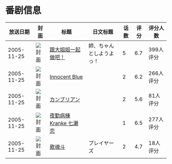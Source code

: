 # 番剧信息

|放送日期|封面|标题|日文标题|话数|评分|评分人数|
|---|---|---|---|---|---|---|
|2005-11-25|![封面](https://bangumi.tv/img/no_icon_subject.png)|[跟大姐姐一起做吧！](https://bangumi.tv/subject/53581)|姉、ちゃんとしようよっ！|5|6.7|399人评分|
|2005-11-25|![封面](https://bangumi.tv/img/no_icon_subject.png)|[Innocent Blue](https://bangumi.tv/subject/58163)||2|6.2|266人评分|
|2005-11-25|![封面](https://bangumi.tv/img/no_icon_subject.png)|[カンブリアン](https://bangumi.tv/subject/70256)||2|5.6|81人评分|
|2005-11-25|![封面](https://bangumi.tv/img/no_icon_subject.png)|[夜勤病棟 Kranke 七瀬恋](https://bangumi.tv/subject/74397)||1|6.5|277人评分|
|2005-11-25|![封面](https://lain.bgm.tv/pic/cover/c/de/29/74561_fYqWI.jpg)|[歌魂斗](https://bangumi.tv/subject/74561)|プレイヤーズ|2|4.7|18人评分|
